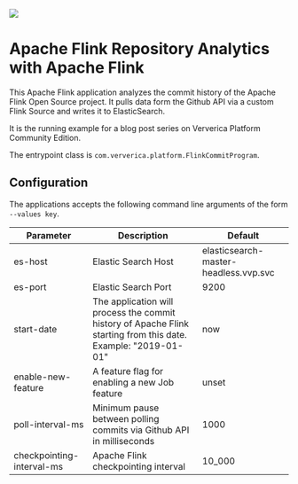 ![](https://github.com/ververica/lab-flink-repository-analytics/workflows/build/badge.svg)

# Apache Flink Repository Analytics with Apache Flink

This Apache Flink application analyzes the commit history of the Apache Flink Open Source project. 
It pulls data form the Github API via a custom Flink Source and writes it to ElasticSearch.

It is the running example for a blog post series on Ververica Platform Community Edition.  

The entrypoint class is `com.ververica.platform.FlinkCommitProgram`.

## Configuration

The applications accepts the following command line arguments of the form ``--values key``.

Parameter | Description | Default
----------| ------------|--------
es-host | Elastic Search Host | elasticsearch-master-headless.vvp.svc
es-port | Elastic Search Port | 9200
start-date | The application will process the commit history of Apache Flink starting from this date. Example: "2019-01-01" | now
enable-new-feature | A feature flag for enabling a new Job feature | unset 
poll-interval-ms | Minimum pause between polling commits via  Github API in milliseconds| 1000
checkpointing-interval-ms | Apache Flink checkpointing interval | 10_000
